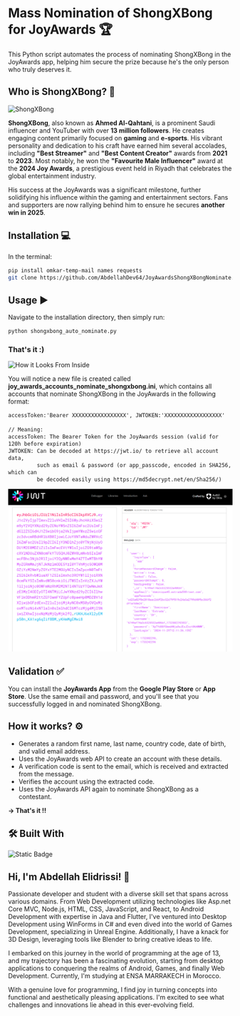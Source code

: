 # Mass Nomination of ShongXBong for JoyAwards 🏆

This Python script automates the process of nominating ShongXBong in the JoyAwards app, helping him secure the prize because he's the only person who truly deserves it.

## Who is ShongXBong? 👑
![ShongXBong](https://github.com/AbdellahDev64/Alaa-Engine-Edited/blob/main/SHoNgxB%D0%BENg.png?raw=true)

**ShongXBong**, also known as **Ahmed Al-Qahtani**, is a prominent Saudi influencer and YouTuber with over **13 million followers**. He creates engaging content primarily focused on **gaming** and **e-sports**. His vibrant personality and dedication to his craft have earned him several accolades, including **"Best Streamer"** and **"Best Content Creator"** awards from **2021** to **2023**. Most notably, he won the **"Favourite Male Influencer"** award at the **2024 Joy Awards**, a prestigious event held in Riyadh that celebrates the global entertainment industry.

His success at the JoyAwards was a significant milestone, further solidifying his influence within the gaming and entertainment sectors. Fans and supporters are now rallying behind him to ensure he secures **another win in 2025**.

## Installation 💻
In the terminal:
```bash
pip install omkar-temp-mail names requests
git clone https://github.com/AbdellahDev64/JoyAwardsShongXBongNominate.git
```
## Usage ▶️
Navigate to the installation directory, then simply run:
```python
python shongxbong_auto_nominate.py
```
### **That's it :)** 

![How it Looks From Inside](https://github.com/AbdellahDev64/Alaa-Engine-Edited/blob/main/2024-11-29-14-55-25-_online-video-cutter.com_.gif?raw=true)


You will notice a new file is created called **joy_awards_accounts_nominate_shongxbong.ini**, which contains all accounts that nominate ShongXBong in the JoyAwards in the following format:
```text
accessToken:'Bearer XXXXXXXXXXXXXXXXX', JWTOKEN:'XXXXXXXXXXXXXXXXXX'

// Meaning:
accessToken: The Bearer Token for the JoyAwards session (valid for 120h before expiration)
JWTOKEN: Can be decoded at https://jwt.io/ to retrieve all account data, 
         such as email & password (or app_passcode, encoded in SHA256, which can 
         be decoded easily using https://md5decrypt.net/en/Sha256/)
```
![JOYAWARDS_JWTOKEN](https://github.com/AbdellahDev64/Alaa-Engine-Edited/blob/main/Acc.png?raw=true)

## Validation ✅
You can install the **JoyAwards App** from the **Google Play Store** or **App Store**. Use the same email and password, and you'll see that you successfully logged in and nominated ShongXBong.

## How it works? ⚙️
- Generates a random first name, last name, country code, date of birth, and valid email address.
- Uses the JoyAwards web API to create an account with these details.
- A verification code is sent to the email, which is received and extracted from the message.
- Verifies the account using the extracted code.
- Uses the JoyAwards API again to nominate ShongXBong as a contestant.

**-> That's it !!**

## 🛠 Built With
![Static Badge](https://img.shields.io/badge/Python-3776AB?logo=python&logoColor=white)

## Hi, I'm Abdellah Elidrissi! 👋
Passionate developer and student with a diverse skill set that spans across various domains. From Web Development utilizing technologies like Asp.net Core MVC, Node.js, HTML, CSS, JavaScript, and React, to Android Development with expertise in Java and Flutter, I've ventured into Desktop Development using WinForms in C# and even dived into the world of Games Development, specializing in Unreal Engine. Additionally, I have a knack for 3D Design, leveraging tools like Blender to bring creative ideas to life.

I embarked on this journey in the world of programming at the age of 13, and my trajectory has been a fascinating evolution, starting from desktop applications to conquering the realms of Android, Games, and finally Web Development. Currently, I'm studying at ENSA MARRAKECH in Morocco.

With a genuine love for programming, I find joy in turning concepts into functional and aesthetically pleasing applications. I'm excited to see what challenges and innovations lie ahead in this ever-evolving field.
